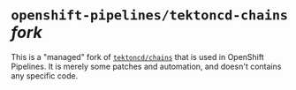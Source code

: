 # `openshift-pipelines/tektoncd-chains` *fork*

This is a "managed" fork of [`tektoncd/chains`](tektoncdchains) that is used in OpenShift Pipelines.
It is merely some patches and automation, and doesn't contains any specific code.

[tektoncdchains]: https://github.com/tektoncd/chains
